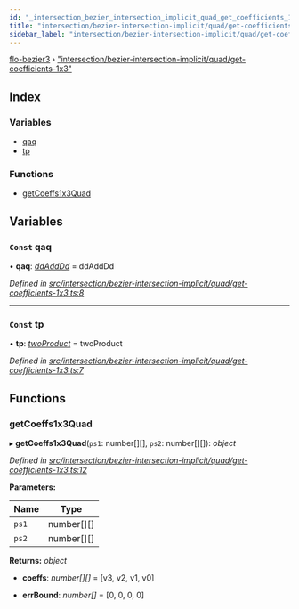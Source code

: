 ```yaml
---
id: "_intersection_bezier_intersection_implicit_quad_get_coefficients_1x3_"
title: "intersection/bezier-intersection-implicit/quad/get-coefficients-1x3"
sidebar_label: "intersection/bezier-intersection-implicit/quad/get-coefficients-1x3"
---
```


[flo-bezier3](../globals.md) › ["intersection/bezier-intersection-implicit/quad/get-coefficients-1x3"](_intersection_bezier_intersection_implicit_quad_get_coefficients_1x3_.md)

## Index

### Variables

* [qaq](_intersection_bezier_intersection_implicit_quad_get_coefficients_1x3_.md#const-qaq)
* [tp](_intersection_bezier_intersection_implicit_quad_get_coefficients_1x3_.md#const-tp)

### Functions

* [getCoeffs1x3Quad](_intersection_bezier_intersection_implicit_quad_get_coefficients_1x3_.md#getcoeffs1x3quad)

## Variables

### `Const` qaq

• **qaq**: *[ddAddDd](_global_properties_bounds_get_interval_box_get_interval_box_quad_.md#ddadddd)* = ddAddDd

*Defined in [src/intersection/bezier-intersection-implicit/quad/get-coefficients-1x3.ts:8](https://github.com/FlorisSteenkamp/FloBezier/blob/6f79660/src/intersection/bezier-intersection-implicit/quad/get-coefficients-1x3.ts#L8)*

___

### `Const` tp

• **tp**: *[twoProduct](_intersection_bezier_intersection_implicit_inversion_old_.md#twoproduct)* = twoProduct

*Defined in [src/intersection/bezier-intersection-implicit/quad/get-coefficients-1x3.ts:7](https://github.com/FlorisSteenkamp/FloBezier/blob/6f79660/src/intersection/bezier-intersection-implicit/quad/get-coefficients-1x3.ts#L7)*

## Functions

###  getCoeffs1x3Quad

▸ **getCoeffs1x3Quad**(`ps1`: number[][], `ps2`: number[][]): *object*

*Defined in [src/intersection/bezier-intersection-implicit/quad/get-coefficients-1x3.ts:12](https://github.com/FlorisSteenkamp/FloBezier/blob/6f79660/src/intersection/bezier-intersection-implicit/quad/get-coefficients-1x3.ts#L12)*

**Parameters:**

Name | Type |
------ | ------ |
`ps1` | number[][] |
`ps2` | number[][] |

**Returns:** *object*

* **coeffs**: *number[][]* = [v3, v2, v1, v0]

* **errBound**: *number[]* = [0, 0, 0, 0]
